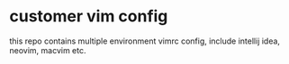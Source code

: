 # customer vim config

this repo contains multiple environment vimrc config, include intellij idea, neovim, macvim etc.
